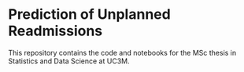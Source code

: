 # Prediction of Unplanned Readmissions

This repository contains the code and notebooks for the MSc thesis in Statistics and Data Science at UC3M.




